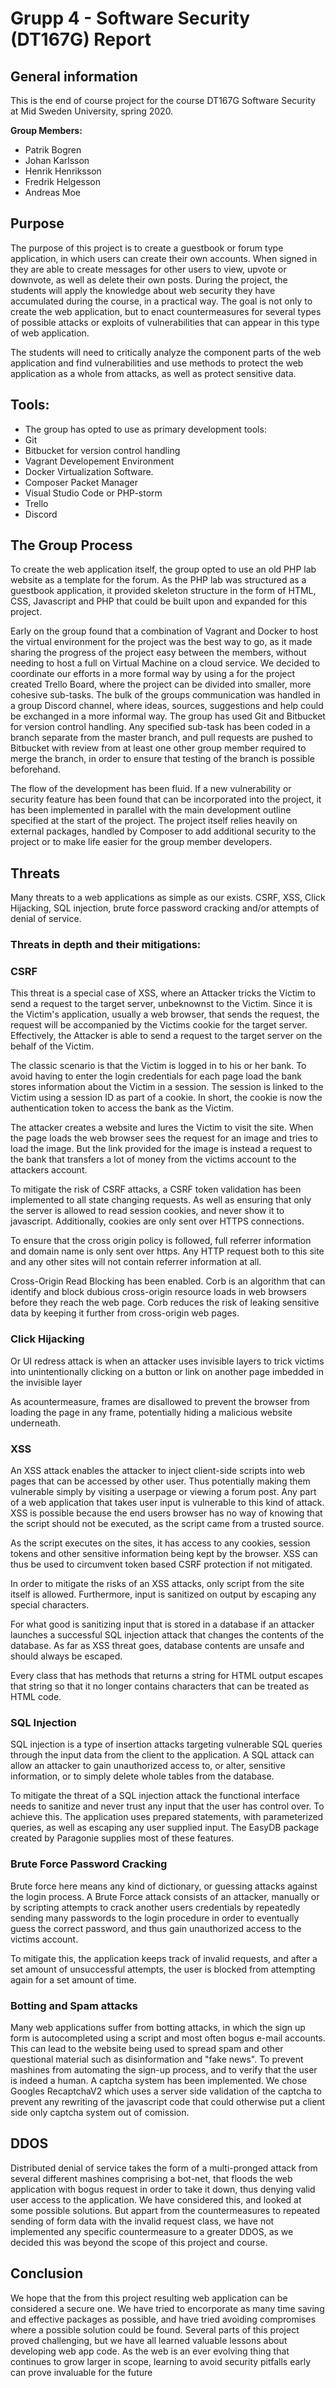# Grupp 4 - Software Security (DT167G) Report

## General information

This is the end of course project for the course DT167G Software Security at Mid Sweden University, spring 2020.

**Group Members:**

- Patrik Bogren
- Johan Karlsson
- Henrik Henriksson
- Fredrik Helgesson
- Andreas Moe

## Purpose

The purpose of this project is to create a guestbook or forum type application, in which users can create their own accounts. When signed in they are able to create messages for other users to view, upvote or downvote, as well as delete their own posts.
During the project, the students will apply the knowledge about web security they have accumulated during the course, in a practical way. The goal is not only to create the web application, but to enact countermeasures for several types of possible attacks or exploits of vulnerabilities that can appear in this type of web application.

The students will need to critically analyze the component parts of the web application and find vulnerabilities and use methods to protect the web application as a whole from attacks, as well as protect sensitive data.

## Tools:

- The group has opted to use as primary development tools:
- Git
- Bitbucket for version control handling
- Vagrant Developement Environment
- Docker Virtualization Software.
- Composer Packet Manager
- Visual Studio Code or PHP-storm
- Trello
- Discord

## The Group Process

To create the web application itself, the group opted to use an old PHP lab website as a template for the forum. As the PHP lab was structured as a guestbook application, it provided skeleton structure in the form of HTML, CSS, Javascript and PHP that could be built upon and expanded for this project.

Early on the group found that a combination of Vagrant and Docker to host the virtual environment for the project was the best way to go, as it made sharing the progress of the project easy between the members, without needing to host a full on Virtual Machine on a cloud service. We decided to coordinate our efforts in a more formal way by using a for the project created Trello Board, where the project can be divided into smaller, more cohesive sub-tasks. The bulk of the groups communication was handled in a group Discord channel, where ideas, sources, suggestions and help could be exchanged in a more informal way. The group has used Git and Bitbucket for version control handling. Any specified sub-task has been coded in a branch separate from the master branch, and pull requests are pushed to Bitbucket with review from at least one other group member required to merge the branch, in order to ensure that testing of the branch is possible beforehand.

The flow of the development has been fluid. If a new vulnerability or security feature has been found that can be incorporated into the project, it has been implemented in parallel with the main development outline specified at the start of the project. The project itself relies heavily on external packages, handled by Composer to add additional security to the project or to make life easier for the group member developers.

## Threats

Many threats to a web applications as simple as our exists. CSRF, XSS, Click Hijacking, SQL injection, brute force password cracking and/or attempts of denial of service.

### Threats in depth and their mitigations:

### CSRF

This threat is a special case of XSS, where an Attacker tricks the Victim to
send a request to the target server, unbeknownst to the Victim. Since it is the
Victim's application, usually a web browser, that sends the request, the request
will be accompanied by the Victims cookie for the target server. Effectively,
the Attacker is able to send a request to the target server on the behalf of the
Victim.

The classic scenario is that the Victim is logged in to his or her bank. To avoid
having to enter the login credentials for each page load the bank stores
information about the Victim in a session. The session is linked to the Victim
using a session ID as part of a cookie. In short, the cookie is now the
authentication token to access the bank as the Victim.

The attacker creates a website and lures the Victim to visit the site. When the
page loads the web browser sees the request for an image and tries to load the
image. But the link provided for the image is instead a request to the bank that
transfers a lot of money from the victims account to the attackers account.

To mitigate the risk of CSRF attacks, a CSRF token validation has been implemented to all state changing requests. As well as ensuring that only the server is allowed to read session cookies, and never show it to javascript. Additionally, cookies are only sent over HTTPS connections.

To ensure that the cross origin policy is followed, full referrer information and domain name is only sent over https. Any HTTP request both to this site and any other sites will not contain referrer information at all.

Cross-Origin Read Blocking has been enabled.
Corb is an algorithm that can identify and block dubious cross-origin resource loads in web browsers before they reach the web page. Corb reduces the risk of leaking sensitive data by keeping it further from cross-origin web pages.

### Click Hijacking

Or UI redress attack is when an attacker uses invisible layers to trick victims into unintentionally clicking on a button or link on another page imbedded in the invisible layer

As acountermeasure, frames are disallowed to prevent the browser from loading the page in any frame, potentially hiding a malicious website underneath.

### XSS

An XSS attack enables the attacker to inject client-side scripts into web pages that can be accessed by other user. Thus potentially making them vulnerable simply by visiting a userpage or viewing a forum post. Any part of a web application that takes user input is vulnerable to this kind of attack. XSS is possible because the end users browser has no way of knowing that the script should not be executed, as the script came from a trusted source.

As the script executes on the sites, it has access to any cookies, session tokens and other sensitive information being kept by the browser. XSS can thus be used to circumvent token based CSRF protection if not mitigated.

In order to mitigate the risks of an XSS attacks, only script from the site itself is allowed. Furthermore, input is sanitized on output by escaping any special characters.

For what good is sanitizing input that is stored in a database if an attacker
launches a successful SQL injection attack that changes the contents of the
database. As far as XSS threat goes, database contents are unsafe and should
always be escaped.

Every class that has methods that returns a string for HTML output escapes that
string so that it no longer contains characters that can be treated as HTML
code.

### SQL Injection

SQL injection is a type of insertion attacks targeting vulnerable SQL queries through the input data from the client to the application. A SQL attack can allow an attacker to gain unauthorized access to, or alter, sensitive information, or to simply delete whole tables from the database.

To mitigate the threat of a SQL injection attack the functional interface needs to sanitize and never trust any input that the user has control over. To achieve this. The application uses prepared statements, with parameterized queries, as well as escaping any user supplied input. The EasyDB package created by Paragonie supplies most of these features.

### Brute Force Password Cracking

Brute force here means any kind of dictionary, or guessing attacks against the login process. A Brute Force attack consists of an attacker, manually or by scripting attempts to crack another users credentials by repeatedly sending many passwords to the login procedure in order to eventually guess the correct password, and thus gain unauthorized access to the victims account.

To mitigate this, the application keeps track of invalid requests, and after a set amount of unsuccessful attempts, the user is blocked from attempting again for a set amount of time.

### Botting and Spam attacks

Many web applications suffer from botting attacks, in which the sign up form is autocompleted using a script and most often bogus e-mail accounts. This can lead to the website being used to spread spam and other questional material such as disinformation and "fake news". To prevent mashines from automating the sign-up process, and to verify that the user is indeed a human. A captcha system has been implemented. We chose Googles RecaptchaV2 which uses a server side validation of the captcha to prevent any rewriting of the javascript code that could otherwise put a client side only captcha system out of comission.

## DDOS

Distributed denial of service takes the form of a multi-pronged attack from several different mashines comprising a bot-net, that floods the web application with bogus request in order to take it down, thus denying valid user access to the application. We have considered this, and looked at some possible solutions. But appart from the countermeasures to repeated sending of form data with the invalid request class, we have not implemented any specific countermeasure to a greater DDOS, as we decided this was beyond the scope of this project and course.

## Conclusion
We hope that the from this project resulting web application can be considered a secure one. We have tried to encorporate as many time saving and effective
packages as possible, and have tried avoiding compromises where a possible solution could be found. Several parts of this project proved challenging, but we have all
learned valuable lessons about developing web app code. As the web is an ever evolving thing that continues to grow larger in scope, learning to avoid security
pitfalls early can prove invaluable for the future
